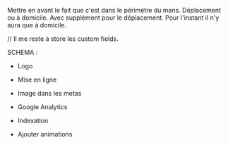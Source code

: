 


Mettre en avant le fait que c'est dans le périmètre du mans.
Déplacement ou à domicile. Avec supplément pour le déplacement. Pour l'instant il n'y aura que à domicile.

// Il me reste à store les custom fields.




SCHEMA :

- Logo

- Mise en ligne

- Image dans les metas

- Google Analytics

- Indexation

- Ajouter animations